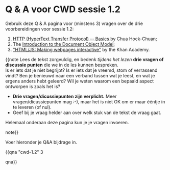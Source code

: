 # Q & A voor CWD sessie 1.2

Gebruik deze Q & A pagina voor (minstens 3) vragen over de drie voorbereidingen voor sessie 1.2:
1. [HTTP (HyperText Transfer Protocol) -- Basics ](http://www.ntu.edu.sg/home/ehchua/programming/webprogramming/HTTP_Basics.html) by Chua Hock-Chuan;
1. The [Introduction to the Document Object Model]();
1. ["HTML/JS: Making webpages interactive"](https://www.khanacademy.org/computing/computer-programming/html-css-js) by the Khan Academy.

{{note
Lees de tekst zorgvuldig, en bedenk _tijdens het lezen_ **drie vragen of  discussie punten** die we in de les kunnen bespreken.  
Is er iets dat je niet begrijpt? Is er iets dat je vreemd, stom of verrassend vindt? Ben je benieuwd naar een verband tussen wat je leest, en wat je ergens anders hebt geleerd? Wil je weten waarom een bepaald aspect ontworpen is zoals het is?

* **Drie vragen/dicussiepunten zijn verplicht.** Meer vragen/dicussiepunten mag :-), maar het is niet OK om er maar ééntje in te leveren (of nul).
* Geef bij je vraag helder aan over welk stuk van de tekst de vraag gaat.

Helemaal onderaan deze pagina kun je je vragen invoeren.

note}}

Voer hieronder je Q&A bijdrage in.

{{qna "cwd-1.2" 3

qna}}
